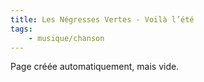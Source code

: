 ```yaml
---
title: Les Négresses Vertes - Voilà l’été
tags:
    - musique/chanson
---
```


Page créée automatiquement, mais vide.
